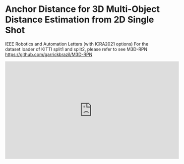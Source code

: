 # Anchor Distance for 3D Multi-Object Distance Estimation from 2D Single Shot
IEEE Robotics and Automation Letters (with ICRA2021 options)
For the dataset loader of KITTI split1 and split2, please refer to see M3D-RPN https://github.com/garrickbrazil/M3D-RPN

<iframe width="560" height="315" src="https://www.youtube.com/embed/KEbGI5Ioqq0" title="YouTube video player" frameborder="0" allow="accelerometer; autoplay; clipboard-write; encrypted-media; gyroscope; picture-in-picture" allowfullscreen></iframe>
